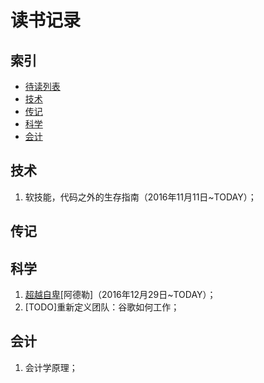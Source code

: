 # 读书记录

## 索引
- [待读列表][1]
- [技术][2]
- [传记][3]
- [科学][4]
- [会计][5]

## 技术
1. 软技能，代码之外的生存指南（2016年11月11日\~TODAY）；

## 传记

## 科学
1. [超越自卑][6][阿德勒]（2016年12月29日\~TODAY）；
2. [TODO]重新定义团队：谷歌如何工作；

## 会计
1. 会计学原理；

[1]:	TODO.md
[2]:	#%E6%8A%80%E6%9C%AF
[3]:	#%E4%BC%A0%E8%AE%B0
[4]:	#%E7%A7%91%E5%AD%A6
[5]:	#%E4%BC%9A%E8%AE%A1
[6]:	science/%E8%B6%85%E8%B6%8A%E8%87%AA%E5%8D%91.md "超越自卑"